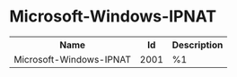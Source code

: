 # Microsoft-Windows-IPNAT

<table>
<colgroup><col/><col/><col/></colgroup>
<tr><th>Name</th><th>Id</th><th>Description</th></tr>
<tr><td>Microsoft-Windows-IPNAT</td><td>2001</td><td>%1</td></tr>
</table>
